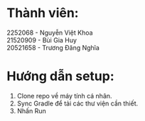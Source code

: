 # Thành viên:
2252068 - Nguyễn Việt Khoa	
21520909 - Bùi Gia Huy 	
20521658 - Trương Đăng Nghĩa

# Hướng dẫn setup:
1. Clone repo về máy tính cá nhân.
2. Sync Gradle để tải các thư viện cần thiết.
3. Nhấn Run
